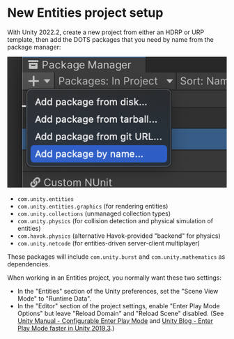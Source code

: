# New Entities project setup

With Unity 2022.2, create a new project from either an HDRP or URP template, then add the DOTS packages that you need by name from the package manager:

![add package](./images/add_package.png)

- `com.unity.entities`
- `com.unity.entities.graphics` (for rendering entities)
- `com.unity.collections` (unmanaged collection types)
- `com.unity.physics` (for collision detection and physical simulation of entities)
- `com.havok.physics` (alternative Havok-provided "backend" for physics)
- `com.unity.netcode` (for entities-driven server-client multiplayer)

These packages will include `com.unity.burst` and `com.unity.mathematics` as dependencies.

When working in an Entities project, you normally want these two settings:

- In the "Entities" section of the Unity preferences, set the "Scene View Mode" to "Runtime Data".
- In the "Editor" section of the project settings, enable "Enter Play Mode Options" but leave "Reload Domain" and "Reload Scene" disabled. (See [Unity Manual - Configurable Enter Play Mode](https://docs.unity3d.com/Manual/ConfigurableEnterPlayMode.html) and [Unity Blog - Enter Play Mode faster in Unity 2019.3](https://blog.unity.com/technology/enter-play-mode-faster-in-unity-2019-3).)